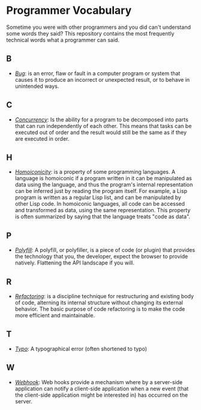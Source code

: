 # Programmer Vocabulary

Sometime you were with other programmers and you did can't understand some words they said?
This repository contains the most frequently technical words what a programmer can said.

## B

- *[Bug](https://en.wikipedia.org/wiki/Software_bug)*: is an error, flaw or fault in a computer program or system that causes it to produce an incorrect or unexpected result, or to behave in unintended ways.

## C

- *[Concurrency](https://www.toptal.com/software/introduction-to-concurrent-programming)*: Is the ability for a program to be decomposed into parts that can run independently of each other. This means that tasks can be executed out of order and the result would still be the same as if they are executed in order.

## H

- *[Homoiconicity](https://en.wikipedia.org/wiki/Homoiconicity)*: is a property of some programming languages. A language is homoiconic if a program written 
in it can be manipulated as data using the language, and thus the program's internal representation can be inferred
just by reading the program itself. For example, a Lisp program is written as a regular Lisp list, 
and can be manipulated by other Lisp code. In homoiconic languages, all code can be accessed and transformed as data, 
using the same representation. This property is often summarized by saying that the language treats "code as data".

## P

- *[Polyfill](https://remysharp.com/2010/10/08/what-is-a-polyfill)*: A polyfill, or polyfiller, is a piece of code (or plugin) that provides the technology that you, the developer, expect the browser to provide natively. Flattening the API landscape if you will.

## R

- *[Refactoring](https://refactoring.com/)*: is a discipline technique for restructuring and existing body of code, alterning its internal structure without changing its external behavior. The basic purpose of code refactoring is to make the code more efficient and maintainable.

## T

- *[Typo](https://en.wikipedia.org/wiki/Typographical_error)*: A typographical error (often shortened to typo)

## W

- *[Webhook](https://codeburst.io/what-are-webhooks-b04ec2bf9ca2)*: Web hooks provide a mechanism where by a server-side application can notify a client-side application when a new event (that the client-side application might be interested in) has occurred on the server.
